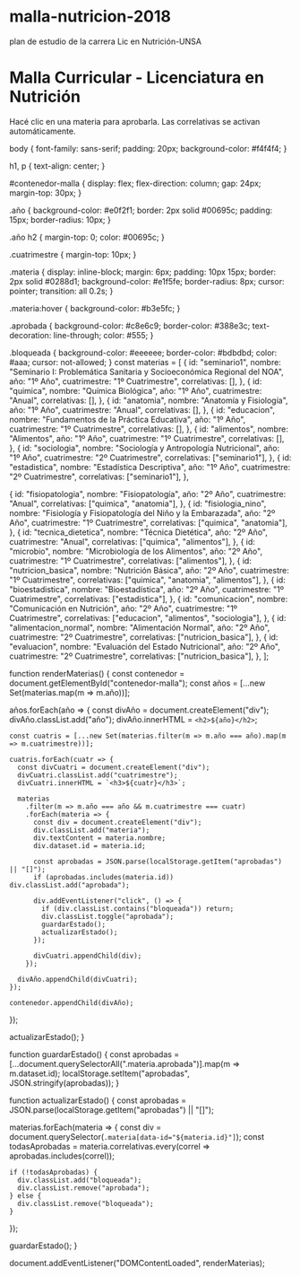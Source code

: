 # malla-nutricion-2018
plan de estudio de la carrera Lic en Nutrición-UNSA
<!DOCTYPE html>
<html lang="es">
<head>
  <meta charset="UTF-8" />
  <meta name="viewport" content="width=device-width, initial-scale=1.0"/>
  <title>Malla Curricular - Lic. en Nutrición</title>
  <link rel="stylesheet" href="style.css" />
</head>
<body>
  <h1>Malla Curricular - Licenciatura en Nutrición</h1>
  <p>Hacé clic en una materia para aprobarla. Las correlativas se activan automáticamente.</p>

  <div id="contenedor-malla"></div>

  <script src="script.js"></script>
</body>
</html>
body {
  font-family: sans-serif;
  padding: 20px;
  background-color: #f4f4f4;
}

h1, p {
  text-align: center;
}

#contenedor-malla {
  display: flex;
  flex-direction: column;
  gap: 24px;
  margin-top: 30px;
}

.año {
  background-color: #e0f2f1;
  border: 2px solid #00695c;
  padding: 15px;
  border-radius: 10px;
}

.año h2 {
  margin-top: 0;
  color: #00695c;
}

.cuatrimestre {
  margin-top: 10px;
}

.materia {
  display: inline-block;
  margin: 6px;
  padding: 10px 15px;
  border: 2px solid #0288d1;
  background-color: #e1f5fe;
  border-radius: 8px;
  cursor: pointer;
  transition: all 0.2s;
}

.materia:hover {
  background-color: #b3e5fc;
}

.aprobada {
  background-color: #c8e6c9;
  border-color: #388e3c;
  text-decoration: line-through;
  color: #555;
}

.bloqueada {
  background-color: #eeeeee;
  border-color: #bdbdbd;
  color: #aaa;
  cursor: not-allowed;
}
const materias = [
  {
    id: "seminario1",
    nombre: "Seminario I: Problemática Sanitaria y Socioeconómica Regional del NOA",
    año: "1º Año",
    cuatrimestre: "1º Cuatrimestre",
    correlativas: [],
  },
  {
    id: "quimica",
    nombre: "Química Biológica",
    año: "1º Año",
    cuatrimestre: "Anual",
    correlativas: [],
  },
  {
    id: "anatomia",
    nombre: "Anatomía y Fisiología",
    año: "1º Año",
    cuatrimestre: "Anual",
    correlativas: [],
  },
  {
    id: "educacion",
    nombre: "Fundamentos de la Práctica Educativa",
    año: "1º Año",
    cuatrimestre: "1º Cuatrimestre",
    correlativas: [],
  },
  {
    id: "alimentos",
    nombre: "Alimentos",
    año: "1º Año",
    cuatrimestre: "1º Cuatrimestre",
    correlativas: [],
  },
  {
    id: "sociologia",
    nombre: "Sociología y Antropología Nutricional",
    año: "1º Año",
    cuatrimestre: "2º Cuatrimestre",
    correlativas: ["seminario1"],
  },
  {
    id: "estadistica",
    nombre: "Estadística Descriptiva",
    año: "1º Año",
    cuatrimestre: "2º Cuatrimestre",
    correlativas: ["seminario1"],
  },

  {
    id: "fisiopatologia",
    nombre: "Fisiopatología",
    año: "2º Año",
    cuatrimestre: "Anual",
    correlativas: ["quimica", "anatomia"],
  },
  {
    id: "fisiologia_nino",
    nombre: "Fisiología y Fisiopatología del Niño y la Embarazada",
    año: "2º Año",
    cuatrimestre: "1º Cuatrimestre",
    correlativas: ["quimica", "anatomia"],
  },
  {
    id: "tecnica_dietetica",
    nombre: "Técnica Dietética",
    año: "2º Año",
    cuatrimestre: "Anual",
    correlativas: ["quimica", "alimentos"],
  },
  {
    id: "microbio",
    nombre: "Microbiología de los Alimentos",
    año: "2º Año",
    cuatrimestre: "1º Cuatrimestre",
    correlativas: ["alimentos"],
  },
  {
    id: "nutricion_basica",
    nombre: "Nutrición Básica",
    año: "2º Año",
    cuatrimestre: "1º Cuatrimestre",
    correlativas: ["quimica", "anatomia", "alimentos"],
  },
  {
    id: "bioestadistica",
    nombre: "Bioestadística",
    año: "2º Año",
    cuatrimestre: "1º Cuatrimestre",
    correlativas: ["estadistica"],
  },
  {
    id: "comunicacion",
    nombre: "Comunicación en Nutrición",
    año: "2º Año",
    cuatrimestre: "1º Cuatrimestre",
    correlativas: ["educacion", "alimentos", "sociologia"],
  },
  {
    id: "alimentacion_normal",
    nombre: "Alimentación Normal",
    año: "2º Año",
    cuatrimestre: "2º Cuatrimestre",
    correlativas: ["nutricion_basica"],
  },
  {
    id: "evaluacion",
    nombre: "Evaluación del Estado Nutricional",
    año: "2º Año",
    cuatrimestre: "2º Cuatrimestre",
    correlativas: ["nutricion_basica"],
  },
];

function renderMaterias() {
  const contenedor = document.getElementById("contenedor-malla");
  const años = [...new Set(materias.map(m => m.año))];

  años.forEach(año => {
    const divAño = document.createElement("div");
    divAño.classList.add("año");
    divAño.innerHTML = `<h2>${año}</h2>`;

    const cuatris = [...new Set(materias.filter(m => m.año === año).map(m => m.cuatrimestre))];

    cuatris.forEach(cuatr => {
      const divCuatri = document.createElement("div");
      divCuatri.classList.add("cuatrimestre");
      divCuatri.innerHTML = `<h3>${cuatr}</h3>`;

      materias
        .filter(m => m.año === año && m.cuatrimestre === cuatr)
        .forEach(materia => {
          const div = document.createElement("div");
          div.classList.add("materia");
          div.textContent = materia.nombre;
          div.dataset.id = materia.id;

          const aprobadas = JSON.parse(localStorage.getItem("aprobadas") || "[]");
          if (aprobadas.includes(materia.id)) div.classList.add("aprobada");

          div.addEventListener("click", () => {
            if (div.classList.contains("bloqueada")) return;
            div.classList.toggle("aprobada");
            guardarEstado();
            actualizarEstado();
          });

          divCuatri.appendChild(div);
        });

      divAño.appendChild(divCuatri);
    });

    contenedor.appendChild(divAño);
  });

  actualizarEstado();
}

function guardarEstado() {
  const aprobadas = [...document.querySelectorAll(".materia.aprobada")].map(m => m.dataset.id);
  localStorage.setItem("aprobadas", JSON.stringify(aprobadas));
}

function actualizarEstado() {
  const aprobadas = JSON.parse(localStorage.getItem("aprobadas") || "[]");

  materias.forEach(materia => {
    const div = document.querySelector(`.materia[data-id="${materia.id}"]`);
    const todasAprobadas = materia.correlativas.every(correl => aprobadas.includes(correl));

    if (!todasAprobadas) {
      div.classList.add("bloqueada");
      div.classList.remove("aprobada");
    } else {
      div.classList.remove("bloqueada");
    }
  });

  guardarEstado();
}

document.addEventListener("DOMContentLoaded", renderMaterias);
